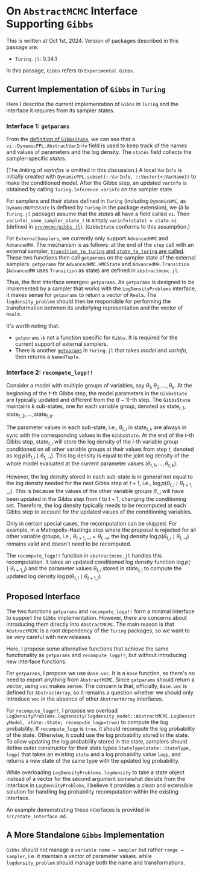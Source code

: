 # On `AbstractMCMC` Interface Supporting `Gibbs`

This is written at Oct 1st, 2024. Version of packages described in this passage are:

* `Turing.jl`: 0.34.1

In this passage, `Gibbs` refers to `Experimental.Gibbs`.

## Current Implementation of `Gibbs` in `Turing`

Here I describe the current implementation of `Gibbs` in `Turing` and the interface it requires from its sampler states.

### Interface 1: `getparams`

From the [definition of `GibbsState`](https://github.com/TuringLang/Turing.jl/blob/3c91eec43176d26048b810aae0f6f2fac0686cfa/src/experimental/gibbs.jl#L244-L248), we can see that a `vi::DynamicPPL.AbstractVarInfo` field is used to keep track of the names and values of parameters and the log density. The `states` field collects the sampler-specific *state*s.

(The *link*ing of *varinfo*s is omitted in this discussion.)
A local `VarInfo` is initially created with `DynamicPPL.subset(::VarInfo, ::Vector{<:VarName})` to make the conditioned model. After the Gibbs step, an updated `varinfo` is obtained by calling `Turing.Inference.varinfo` on the sampler state.

For samplers and their states defined in `Turing` (including `DynamicHMC`, as `DynamicNUTSState` is defined by `Turing` in the package extension), we (à la `Turing.jl` package) assume that the *state*s all have a field called `vi`. Then `varinfo(_some_sampler_state_)` is simply `varinfo(state) = state.vi` (defined in [`src/mcmc/gibbs.jl`](https://github.com/TuringLang/Turing.jl/blob/3c91eec43176d26048b810aae0f6f2fac0686cfa/src/mcmc/gibbs.jl#L97)). (`GibbsState` conforms to this assumption.)

For `ExternalSamplers`, we currently only support `AdvancedHMC` and `AdvancedMH`. The mechanism is as follows: at the end of the `step` call with an external sampler, [`transition_to_turing` and `state_to_turing` are called](https://github.com/TuringLang/Turing.jl/blob/3c91eec43176d26048b810aae0f6f2fac0686cfa/src/mcmc/abstractmcmc.jl#L147). These two functions then call `getparams` on the sampler state of the external samplers. `getparams` for `AdvancedHMC.HMCState` and `AdvancedMH.Transition` (`AdvancedMH` uses `Transition` as state) are defined in `abstractmcmc.jl`.

Thus, the first interface emerges: `getparams`. As `getparams` is designed to be implemented by a sampler that works with the `LogDensityProblems` interface, it makes sense for `getparams` to return a vector of `Real`s. The `logdensity_problem` should then be responsible for performing the transformation between its underlying representation and the vector of `Real`s.

It's worth noting that:

* `getparams` is not a function specific for `Gibbs`. It is required for the current support of external samplers.
* There is another [`getparams`](https://github.com/TuringLang/Turing.jl/blob/3c91eec43176d26048b810aae0f6f2fac0686cfa/src/mcmc/Inference.jl#L328-L351) in `Turing.jl` that takes *model* and *varinfo*, then returns a `NamedTuple`.

### Interface 2: `recompute_logp!!`

Consider a model with multiple groups of variables, say $\theta_1, \theta_2, \ldots, \theta_k$. At the beginning of the $t$-th Gibbs step, the model parameters in the `GibbsState` are typically updated and different from the $(t-1)$-th step. The `GibbsState` maintains $k$ sub-states, one for each variable group, denoted as $\text{state}_{t,1}, \text{state}_{t,2}, \ldots, \text{state}_{t,k}$.

The parameter values in each sub-state, i.e., $\theta_{t,i}$ in $\text{state}_{t,i}$, are always in sync with the corresponding values in the `GibbsState`. At the end of the $t$-th Gibbs step, $\text{state}_{t,i}$ will store the log density of the $i$-th variable group conditioned on all other variable groups at their values from step $t$, denoted as $\log p(\theta_{t,i} \mid \theta_{t,-i})$. This log density is equal to the joint log density of the whole model evaluated at the current parameter values $(\theta_{t,1}, \ldots, \theta_{t,k})$.

However, the log density stored in each sub-state is in general not equal to the log density needed for the next Gibbs step at $t+1$, i.e., $\log p(\theta_{t,i} \mid \theta_{t+1,-i})$. This is because the values of the other variable groups $\theta_{-i}$ will have been updated in the Gibbs step from $t$ to $t+1$, changing the conditioning set. Therefore, the log density typically needs to be recomputed at each Gibbs step to account for the updated values of the conditioning variables.

Only in certain special cases, the recomputation can be skipped. For example, in a Metropolis-Hastings step where the proposal is rejected for all other variable groups, i.e., $\theta_{t+1,-i} = \theta_{t,-i}$, the log density $\log p(\theta_{t,i} \mid \theta_{t,-i})$ remains valid and doesn't need to be recomputed.

The `recompute_logp!!` function in `abstractmcmc.jl` handles this recomputation. It takes an updated conditioned log density function $\log p(\cdot \mid \theta_{t+1,j})$ and the parameter values $\theta_{t,i}$ stored in $\text{state}_{t,i}$ to compute the updated log density $\log p(\theta_{t,i} \mid \theta_{t+1,j})$.

## Proposed Interface

The two functions `getparams` and `recompute_logp!!` form a minimal interface to support the `Gibbs` implementation. However, there are concerns about introducing them directly into `AbstractMCMC`. The main reason is that `AbstractMCMC` is a root dependency of the `Turing` packages, so we want to be very careful with new releases.

Here, I propose some alternative functions that achieve the same functionality as `getparams` and `recompute_logp!!`, but without introducing new interface functions.

For `getparams`, I propose we use `Base.vec`. It is a `Base` function, so there's no need to export anything from `AbstractMCMC`. Since `getparams` should return a vector, using `vec` makes sense. The concern is that, officially, `Base.vec` is defined for `AbstractArray`, so it remains a question whether we should only introduce `vec` in the absence of other `AbstractArray` interfaces.

For `recompute_logp!!`, I propose we overload `LogDensityProblems.logdensity(logdensity_model::AbstractMCMC.LogDensityModel, state::State; recompute_logp=true)` to compute the log probability. If `recompute_logp` is `true`, it should recompute the log probability of the state. Otherwise, it could use the log probability stored in the state. To allow updating the log probability stored in the state, samplers should define outer constructor for their state types `StateType(state::StateType, logp)` that takes an existing `state` and a log probability value `logp`, and returns a new state of the same type with the updated log probability.

While overloading `LogDensityProblems.logdensity` to take a state object instead of a vector for the second argument somewhat deviate from the interface in `LogDensityProblems`, I believe it provides a clean and extensible solution for handling log probability recomputation within the existing interface.

An example demonstrating these interfaces is provided in `src/state_interface.md`.

## A More Standalone `Gibbs` Implementation

`Gibbs` should not manage a `variable name → sampler` but rather `range → sampler`, i.e. it maintain a vector of parameter values. while `logdensity_problem` should manage both the name and transformations.
